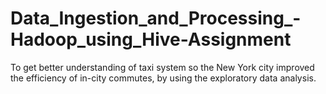 # Data_Ingestion_and_Processing_-Hadoop_using_Hive-Assignment
To get better understanding of taxi system so the New York city improved the efficiency of in-city commutes, by using the exploratory data analysis.
